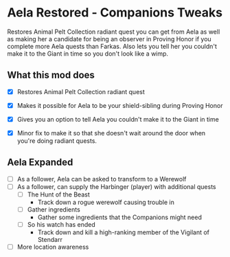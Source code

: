 # Aela Restored - Companions Tweaks

Restores Animal Pelt Collection radiant quest you can get from Aela as well as making her a candidate for being an observer in Proving Honor if you complete more Aela quests than Farkas. Also lets you tell her you couldn't make it to the Giant in time so you don't look like a wimp.

## What this mod does

- [x] Restores Animal Pelt Collection radiant quest
- [x] Makes it possible for Aela to be your shield-sibling during Proving Honor
- [x] Gives you an option to tell Aela you couldn't make it to the Giant in time
- [x] Minor fix to make it so that she doesn't wait around the door when you're doing radiant quests.


## Aela Expanded

- [ ] As a follower, Aela can be asked to transform to a Werewolf
- [ ] As a follower, can supply the Harbinger (player) with additional quests
    - [ ] The Hunt of the Beast
        - Track down a rogue werewolf causing trouble in <Location>
    - [ ] Gather ingredients
        - Gather some ingredients that the Companions might need
    - [ ] So his watch has ended
        - Track down and kill a high-ranking member of the Vigilant of Stendarr
- [ ] More location awareness